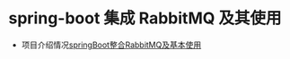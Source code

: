 # spring-boot 集成 RabbitMQ 及其使用
- 项目介绍情况[springBoot整合RabbitMQ及基本使用](https://www.jianshu.com/p/0e29337bc5a8)
